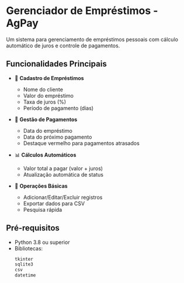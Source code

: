 # Gerenciador de Empréstimos - AgPay

Um sistema para gerenciamento de empréstimos pessoais com cálculo automático de juros e controle de pagamentos.

## Funcionalidades Principais

- 🤑 **Cadastro de Empréstimos**
  - Nome do cliente
  - Valor do empréstimo
  - Taxa de juros (%)
  - Período de pagamento (dias)
  
- 📅 **Gestão de Pagamentos**
  - Data do empréstimo
  - Data do próximo pagamento
  - Destaque vermelho para pagamentos atrasados
  
- 📊 **Cálculos Automáticos**
  - Valor total a pagar (valor + juros)
  - Atualização automática de status
  
- 📁 **Operações Básicas**
  - Adicionar/Editar/Excluir registros
  - Exportar dados para CSV
  - Pesquisa rápida

## Pré-requisitos

- Python 3.8 ou superior
- Bibliotecas:
  ```bash
  tkinter
  sqlite3
  csv
  datetime
